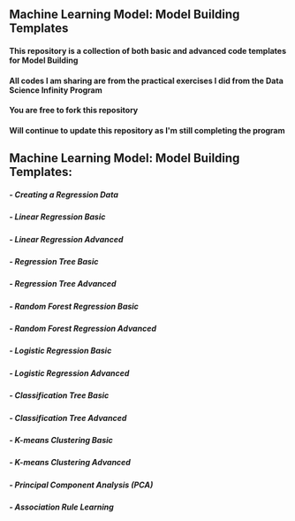 ## Machine Learning Model: Model Building Templates

#### This repository is a collection of both basic and advanced code templates for Model Building
#### All codes I am sharing are from the practical exercises I did from the Data Science Infinity Program
#### You are free to fork this repository
#### Will continue to update this repository as I'm still completing the program 

## Machine Learning Model: Model Building Templates:
##### - Creating a Regression Data
##### - Linear Regression Basic
##### - Linear Regression Advanced
##### - Regression Tree Basic
##### - Regression Tree Advanced
##### - Random Forest Regression Basic
##### - Random Forest Regression Advanced
##### - Logistic Regression Basic
##### - Logistic Regression Advanced
##### - Classification Tree Basic
##### - Classification Tree Advanced
##### - K-means Clustering Basic
##### - K-means Clustering Advanced
##### - Principal Component Analysis (PCA)
##### - Association Rule Learning
